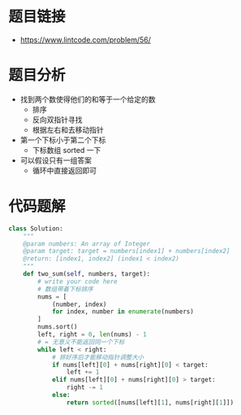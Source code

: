 # 题目链接
- https://www.lintcode.com/problem/56/

# 题目分析
- 找到两个数使得他们的和等于一个给定的数
    - 排序
    - 反向双指针寻找
    - 根据左右和去移动指针
- 第一个下标小于第二个下标
    - 下标数组 sorted 一下
- 可以假设只有一组答案
    - 循环中直接返回即可

# 代码题解
```py
class Solution:
    """
    @param numbers: An array of Integer
    @param target: target = numbers[index1] + numbers[index2]
    @return: [index1, index2] (index1 < index2)
    """
    def two_sum(self, numbers, target):
        # write your code here
        # 数组带着下标排序
        nums = [
            (number, index)
            for index, number in enumerate(numbers)
        ]
        nums.sort()
        left, right = 0, len(nums) - 1
        # = 无意义不能返回同一个下标
        while left < right:
            # 排好序后才能移动指针调整大小
            if nums[left][0] + nums[right][0] < target:
                left += 1
            elif nums[left][0] + nums[right][0] > target:
                right -= 1
            else:
                return sorted([nums[left][1], nums[right][1]])
```
